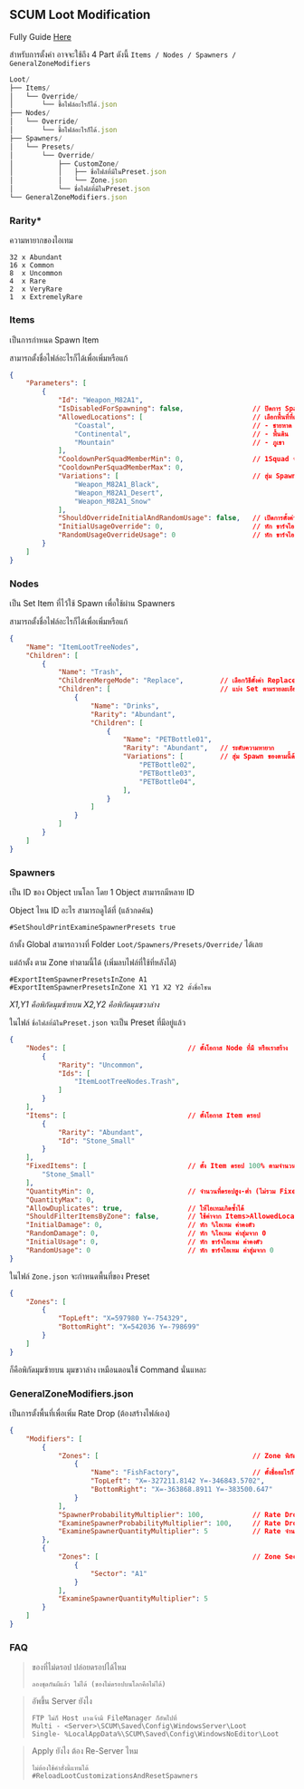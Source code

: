 ## SCUM Loot Modification

Fully Guide [Here](https://docs.google.com/document/d/1TIxj5OUnyrOvnXyEn3aigxLzTUQ-o-695luaaK2PTW0)

สำหรับการตั้งค่า อาจจะใช้ถึง 4 Part ดังนี้ `Items / Nodes / Spawners / GeneralZoneModifiers`
```js
Loot/
├── Items/
│   └── Override/
│       └── ชื้อไฟล์อะไรก็ได้.json
├── Nodes/
│   └── Override/
│       └── ชื้อไฟล์อะไรก็ได้.json
├── Spawners/
│   └── Presets/
│       └── Override/
│           ├── CustomZone/
│           │   ├── ชื่อไฟล์ที่มีในPreset.json
│           │   └── Zone.json
│           └── ชื่อไฟล์ที่มีในPreset.json
└── GeneralZoneModifiers.json
```
### Rarity*
ความหายากของไอเทม
```
32 x Abundant
16 x Common
8  x Uncommon
4  x Rare
2  x VeryRare
1  x ExtremelyRare
```

### Items

เป็นการกำหนด Spawn Item

สามารถตั้งชื่อไฟล์อะไรก็ได้เพื่อเพิ่มหรือแก้
```json
{
	"Parameters": [
		{
			"Id": "Weapon_M82A1",
			"IsDisabledForSpawning": false,                 // ปิดการ Spawn
			"AllowedLocations": [                           // เลือกพื้นที่ที่ดรอป
				"Coastal",                                  // - ชายหาด
				"Continental",                              // - พื้นดิน
				"Mountain"                                  // - ภูเขา
			],
			"CooldownPerSquadMemberMin": 0,                 // 1Squad จะไม่เจอไอเทมนี้อีกเลย (Min~Max)*members ชั่วโมง
			"CooldownPerSquadMemberMax": 0,
			"Variations": [                                 // สุ่ม Spawn ของตามนี้ด้วย
				"Weapon_M82A1_Black",
				"Weapon_M82A1_Desert",
				"Weapon_M82A1_Snow"
			],
			"ShouldOverrideInitialAndRandomUsage": false,   // เปิดการตั้งค่าด้านล่างทับ Presets
			"InitialUsageOverride": 0,                      // หัก ขาร์จไอเทม ค่าคงตัว
			"RandomUsageOverrideUsage": 0                   // หัก ขาร์จไอเทม ค่าสุ่มจาก 0
		}
    ]
}
```

### Nodes

เป็น Set Item ที่ไว้ใช้ Spawn เพื่อใช้ผ่าน Spawners

สามารถตั้งชื่อไฟล์อะไรก็ได้เพื่อเพิ่มหรือแก้
```json
{
	"Name": "ItemLootTreeNodes",
	"Children": [                                    
		{
			"Name": "Trash",
			"ChildrenMergeMode": "Replace",         // เลือกวิธีตั้งค่า Replace คือวางทับ UpdateOrAddคือรวม
			"Children": [                           // แบ่ง Set ตามรายละเอียด
				{
					"Name": "Drinks",
					"Rarity": "Abundant",
					"Children": [
						{
							"Name": "PETBottle01",
							"Rarity": "Abundant",   // ระดับความหายาก
							"Variations": [         // สุ่ม Spawn ของตามนี้ด้วย
                                "PETBottle02",
                                "PETBottle03",
                                "PETBottle04",
                            ],
						}
					]
				}
			]
		}
	]
}
```

### Spawners
เป็น ID ของ Object บนโลก โดย 1 Object สามารถมีหลาย ID

Object ไหน ID อะไร สามารถดูได้ที่ (แล้วกดค้น)
```
#SetShouldPrintExamineSpawnerPresets true 
```
ถ้าตั้ง Global สามารถวางที่ Folder `Loot/Spawners/Presets/Override/` ได้เลย

แต่ถ้าตั้ง ตาม Zone ทำตามนี้ได้ (เพิ่มลบไฟล์ที่ใช้ที่หลังได้)
```
#ExportItemSpawnerPresetsInZone A1
#ExportItemSpawnerPresetsInZone X1 Y1 X2 Y2 ตั้งชื่อโซน
```
_X1,Y1 คือพิกัดมุมซ้ายบน X2,Y2 คือพิกัดมุมขวาล่าง_

ในไฟล์ `ชื่อไฟล์ที่มีในPreset.json` จะเป็น Preset ที่มีอยู่แล้ว
```json
{   
    "Nodes": [                              // ตั้งโอกาส Node ที่มี หรือเราสร้าง
		{
			"Rarity": "Uncommon",
			"Ids": [
				"ItemLootTreeNodes.Trash",
			]
		}
	],
	"Items": [                              // ตั้งโอกาส Item ดรอป
		{
			"Rarity": "Abundant",
			"Id": "Stone_Small"             
		}
	],
	"FixedItems": [                         // ตั้ง Item ดรอป 100% ตามจำนวน (ซ้ำได้)
		"Stone_Small"
	],
	"QuantityMin": 0,                       // จำนวนที่ดรอปสูง-ต่ำ (ไม่รวม Fixed)
	"QuantityMax": 0,
	"AllowDuplicates": true,                // ให้ไอเทมเกิดซ้ำได้
	"ShouldFilterItemsByZone": false,       // ใช้ค่าจาก Items>AllowedLocations
	"InitialDamage": 0,                     // หัก %ไอเทม ค่าคงตัว
	"RandomDamage": 0,                      // หัก %ไอเทม ค่าสุ่มจาก 0
	"InitialUsage": 0,                      // หัก ขาร์จไอเทม ค่าคงตัว
	"RandomUsage": 0                        // หัก ขาร์จไอเทม ค่าสุ่มจาก 0
}
```
ในไฟล์ `Zone.json` จะกำหนดพื้นที่ของ Preset
```json
{
	"Zones": [
		{
			"TopLeft": "X=597980 Y=-754329",
			"BottomRight": "X=542036 Y=-798699"
		}
	]
}
```
ก็คือพิกัดมุมซ้ายบน มุมขวาล่าง เหมือนตอนใช้ Command นั่นแหละ

### GeneralZoneModifiers.json

เป็นการตั้งพื้นที่เพื่อเพิ่ม Rate Drop (ต้องสร้างไฟล์เอง)
```json
{
	"Modifiers": [
		{
			"Zones": [                                      // Zone พิกัดซ้ายบน-ขวาล่าง
				{
					"Name": "FishFactory",                  // ตั้งชื่ออะไรก็ได้
					"TopLeft": "X=-327211.8142 Y=-346843.5702",
					"BottomRight": "X=-363868.8911 Y=-383500.647"
				}
			],
			"SpawnerProbabilityMultiplier": 100,            // Rate Drop พื้น
			"ExamineSpawnerProbabilityMultiplier": 100,     // Rate Drop ค้น
			"ExamineSpawnerQuantityMultiplier": 5           // Rate จำนวน ค้น
		},
		{
			"Zones": [                                      // Zone Sector
				{
					"Sector": "A1"
				}
			],
			"ExamineSpawnerQuantityMultiplier": 5
		}
	]
}
```

### FAQ
> ของที่ไม่ดรอป ปล่อยดรอปได้ไหม
> ``` 
> ลองชุดกันผีแล้ว ไม่ได้ (ของไม่ดรอปบนโลกคือไม่ได้)
> ```

> อัพขึ้น Server ยังไง
> ``` 
> FTP ไม่ก็ Host บางเจ้ามี FileManager ก็อัพไปที่
> Multi - <Server>\SCUM\Saved\Config\WindowsServer\Loot
> Single- %LocalAppData%\SCUM\Saved\Config\WindowsNoEditor\Loot
> ```

> Apply ยังไง ต้อง Re-Server ไหม
> ``` 
> ไม่ต้องใช้คำสั่งนี้แทนได้ 
> #ReloadLootCustomizationsAndResetSpawners
> ```